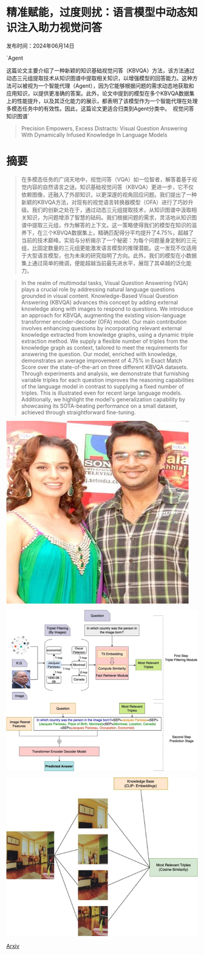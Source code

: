 # 精准赋能，过度则扰：语言模型中动态知识注入助力视觉问答

发布时间：2024年06月14日

`Agent

这篇论文主要介绍了一种新颖的知识基础视觉问答（KBVQA）方法，该方法通过动态三元组提取技术从知识图谱中提取相关知识，以增强模型的回答能力。这种方法可以被视为一个智能代理（Agent），因为它能够根据问题的需求动态地获取和应用知识，以提供更准确的答案。此外，论文中提到的模型在多个KBVQA数据集上的性能提升，以及其泛化能力的展示，都表明了该模型作为一个智能代理在处理多模态任务中的有效性。因此，这篇论文更适合归类到Agent分类中。` `视觉问答` `知识图谱`

> Precision Empowers, Excess Distracts: Visual Question Answering With Dynamically Infused Knowledge In Language Models

# 摘要

> 在多模态任务的广阔天地中，视觉问答（VQA）如一位智者，解答着基于视觉内容的自然语言之谜。知识基础视觉问答（KBVQA）更进一步，它不仅依赖图像，还融入了外部知识，以更深邃的视角回应问题。我们提出了一种新颖的KBVQA方法，对现有的视觉语言转换器模型（OFA）进行了巧妙升级。我们的创新之处在于，通过动态三元组提取技术，从知识图谱中汲取相关知识，为问题增添了智慧的砝码。我们根据问题的需求，灵活地从知识图谱中提取三元组，作为解答的上下文。这一策略使得我们的模型在知识的滋养下，在三个KBVQA数据集上，精确匹配得分平均提升了4.75%，超越了当前的技术巅峰。实验与分析揭示了一个秘密：为每个问题量身定制的三元组，比固定数量的三元组更能激发语言模型的推理潜能。这一发现不仅适用于大型语言模型，也为未来的研究指明了方向。此外，我们的模型在小数据集上通过简单的微调，便能超越当前最先进水平，展现了其卓越的泛化能力。

> In the realm of multimodal tasks, Visual Question Answering (VQA) plays a crucial role by addressing natural language questions grounded in visual content. Knowledge-Based Visual Question Answering (KBVQA) advances this concept by adding external knowledge along with images to respond to questions. We introduce an approach for KBVQA, augmenting the existing vision-language transformer encoder-decoder (OFA) model. Our main contribution involves enhancing questions by incorporating relevant external knowledge extracted from knowledge graphs, using a dynamic triple extraction method. We supply a flexible number of triples from the knowledge graph as context, tailored to meet the requirements for answering the question. Our model, enriched with knowledge, demonstrates an average improvement of 4.75\% in Exact Match Score over the state-of-the-art on three different KBVQA datasets. Through experiments and analysis, we demonstrate that furnishing variable triples for each question improves the reasoning capabilities of the language model in contrast to supplying a fixed number of triples. This is illustrated even for recent large language models. Additionally, we highlight the model's generalization capability by showcasing its SOTA-beating performance on a small dataset, achieved through straightforward fine-tuning.

![精准赋能，过度则扰：语言模型中动态知识注入助力视觉问答](../../../paper_images/2406.09994/43327.jpg)

![精准赋能，过度则扰：语言模型中动态知识注入助力视觉问答](../../../paper_images/2406.09994/Finaarchiithink.jpg)

![精准赋能，过度则扰：语言模型中动态知识注入助力视觉问答](../../../paper_images/2406.09994/divideintopatches.jpg)

[Arxiv](https://arxiv.org/abs/2406.09994)